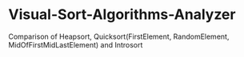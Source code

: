 # Visual-Sort-Algorithms-Analyzer
Comparison of Heapsort, Quicksort(FirstElement, RandomElement, MidOfFirstMidLastElement) and Introsort
